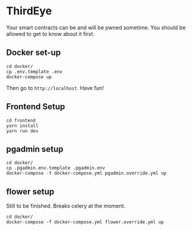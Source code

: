 # ThirdEye 

Your smart contracts can be and will be pwned sometime. You should be allowed to get to know about it first.

## Docker set-up

```
cd docker/
cp .env.template .env
docker-compose up
```

Then go to `http://localhost`. Have fun!

## Frontend Setup

```
cd frontend
yarn install
yarn run dev
```

## pgadmin setup

```
cd docker/
cp .pgadmin.env.template .pgadmin.env
docker-compose -f docker-compose.yml pgadmin.override.yml up
```

## flower setup

Still to be finished. Breaks celery at the moment.

```
cd docker/
docker-compose -f docker-compose.yml flower.override.yml up
```


